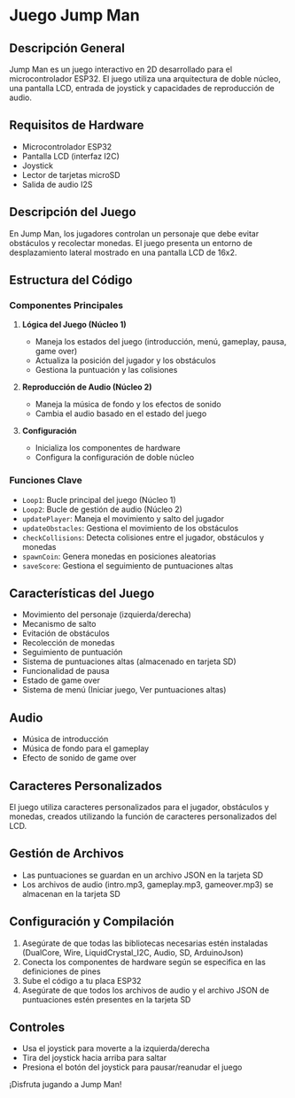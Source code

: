 # Juego Jump Man

## Descripción General
Jump Man es un juego interactivo en 2D desarrollado para el microcontrolador ESP32. El juego utiliza una arquitectura de doble núcleo, una pantalla LCD, entrada de joystick y capacidades de reproducción de audio.

## Requisitos de Hardware
- Microcontrolador ESP32
- Pantalla LCD (interfaz I2C)
- Joystick
- Lector de tarjetas microSD
- Salida de audio I2S

## Descripción del Juego
En Jump Man, los jugadores controlan un personaje que debe evitar obstáculos y recolectar monedas. El juego presenta un entorno de desplazamiento lateral mostrado en una pantalla LCD de 16x2.

## Estructura del Código

### Componentes Principales
1. **Lógica del Juego (Núcleo 1)**
   - Maneja los estados del juego (introducción, menú, gameplay, pausa, game over)
   - Actualiza la posición del jugador y los obstáculos
   - Gestiona la puntuación y las colisiones

2. **Reproducción de Audio (Núcleo 2)**
   - Maneja la música de fondo y los efectos de sonido
   - Cambia el audio basado en el estado del juego

3. **Configuración**
   - Inicializa los componentes de hardware
   - Configura la configuración de doble núcleo

### Funciones Clave
- `Loop1`: Bucle principal del juego (Núcleo 1)
- `Loop2`: Bucle de gestión de audio (Núcleo 2)
- `updatePlayer`: Maneja el movimiento y salto del jugador
- `updateObstacles`: Gestiona el movimiento de los obstáculos
- `checkCollisions`: Detecta colisiones entre el jugador, obstáculos y monedas
- `spawnCoin`: Genera monedas en posiciones aleatorias
- `saveScore`: Gestiona el seguimiento de puntuaciones altas

## Características del Juego
- Movimiento del personaje (izquierda/derecha)
- Mecanismo de salto
- Evitación de obstáculos
- Recolección de monedas
- Seguimiento de puntuación
- Sistema de puntuaciones altas (almacenado en tarjeta SD)
- Funcionalidad de pausa
- Estado de game over
- Sistema de menú (Iniciar juego, Ver puntuaciones altas)

## Audio
- Música de introducción
- Música de fondo para el gameplay
- Efecto de sonido de game over

## Caracteres Personalizados
El juego utiliza caracteres personalizados para el jugador, obstáculos y monedas, creados utilizando la función de caracteres personalizados del LCD.

## Gestión de Archivos
- Las puntuaciones se guardan en un archivo JSON en la tarjeta SD
- Los archivos de audio (intro.mp3, gameplay.mp3, gameover.mp3) se almacenan en la tarjeta SD

## Configuración y Compilación
1. Asegúrate de que todas las bibliotecas necesarias estén instaladas (DualCore, Wire, LiquidCrystal_I2C, Audio, SD, ArduinoJson)
2. Conecta los componentes de hardware según se especifica en las definiciones de pines
3. Sube el código a tu placa ESP32
4. Asegúrate de que todos los archivos de audio y el archivo JSON de puntuaciones estén presentes en la tarjeta SD

## Controles
- Usa el joystick para moverte a la izquierda/derecha
- Tira del joystick hacia arriba para saltar
- Presiona el botón del joystick para pausar/reanudar el juego

¡Disfruta jugando a Jump Man!
